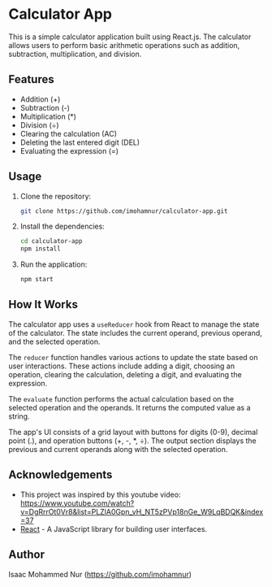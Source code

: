 # Calculator App

This is a simple calculator application built using React.js. The calculator allows users to perform basic arithmetic operations such as addition, subtraction, multiplication, and division.

## Features

- Addition (+)
- Subtraction (-)
- Multiplication (*)
- Division (÷)
- Clearing the calculation (AC)
- Deleting the last entered digit (DEL)
- Evaluating the expression (=)

## Usage

1. Clone the repository:

   ```bash
   git clone https://github.com/imohamnur/calculator-app.git

2. Install the dependencies:

   ```bash
   cd calculator-app
   npm install

3. Run the application:

   ```bash
   npm start

## How It Works

The calculator app uses a `useReducer` hook from React to manage the state of the calculator. The state includes the current operand, previous operand, and the selected operation.

The `reducer` function handles various actions to update the state based on user interactions. These actions include adding a digit, choosing an operation, clearing the calculation, deleting a digit, and evaluating the expression.

The `evaluate` function performs the actual calculation based on the selected operation and the operands. It returns the computed value as a string.

The app's UI consists of a grid layout with buttons for digits (0-9), decimal point (.), and operation buttons (+, -, *, ÷). The output section displays the previous and current operands along with the selected operation.

## Acknowledgements

- This project was inspired by this youtube video: https://www.youtube.com/watch?v=DgRrrOt0Vr8&list=PLZlA0Gpn_vH_NT5zPVp18nGe_W9LqBDQK&index=37
- [React](https://reactjs.org) - A JavaScript library for building user interfaces.

## Author

Isaac Mohammed Nur (https://github.com/imohamnur)
